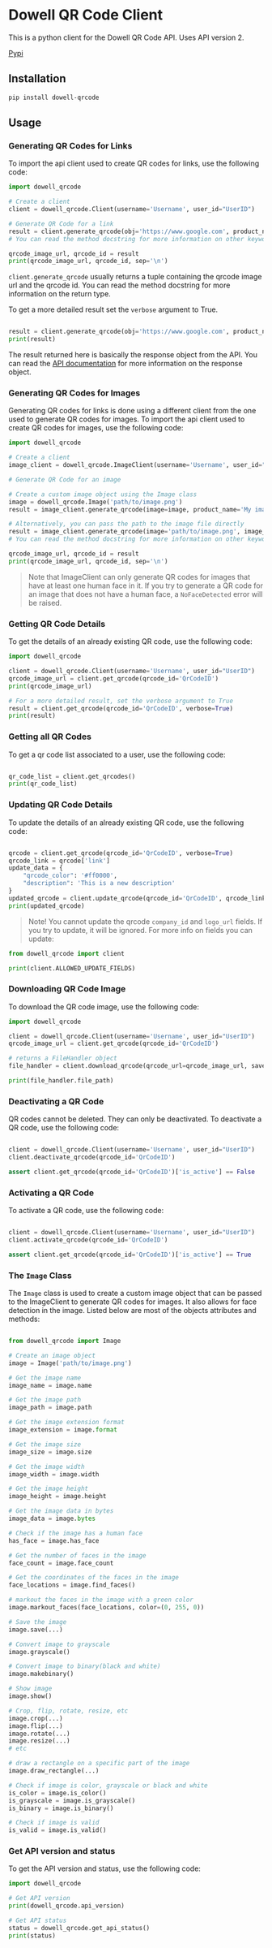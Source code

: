# Dowell QR Code Client

This is a python client for the Dowell QR Code API. Uses API version 2.

[Pypi]('#')

## Installation

```bash
pip install dowell-qrcode
```

## Usage

### Generating QR Codes for Links

To import the api client used to create QR codes for links, use the following code:

```python
import dowell_qrcode

# Create a client
client = dowell_qrcode.Client(username='Username', user_id="UserID")

# Generate QR Code for a link
result = client.generate_qrcode(obj='https://www.google.com', product_name='Google Link', qrcode_type='Link')
# You can read the method docstring for more information on other keyword arguments you can pass

qrcode_image_url, qrcode_id = result
print(qrcode_image_url, qrcode_id, sep='\n')

```

`client.generate_qrcode` usually returns a tuple containing the qrcode image url and the qrcode id. You can read the method docstring for more information on the return type.

To get a more detailed result set the `verbose` argument to True.

```python

result = client.generate_qrcode(obj='https://www.google.com', product_name='Google Link', qrcode_type='Link', verbose=True)
print(result)

```

The result returned here is basically the response object from the API. You can read the [API documentation](https://documenter.getpostman.com/view/14306028/2s93mBwyrj) for more information on the response object.


### Generating QR Codes for Images

Generating QR codes for links is done using a different client from the one used to generate QR codes for images. To import the api client used to create QR codes for images, use the following code:

```python
import dowell_qrcode

# Create a client
image_client = dowell_qrcode.ImageClient(username='Username', user_id="UserID")

# Generate QR Code for an image

# Create a custom image object using the Image class
image = dowell_qrcode.Image('path/to/image.png')
result = image_client.generate_qrcode(image=image, product_name='My image')

# Alternatively, you can pass the path to the image file directly
result = image_client.generate_qrcode(image='path/to/image.png', image_name='My image')
# You can read the method docstring for more information on other keyword arguments you can pass

qrcode_image_url, qrcode_id = result
print(qrcode_image_url, qrcode_id, sep='\n')

```

> Note that ImageClient can only generate QR codes for images that have at least one human face in it. If you try to generate a QR code for an image that does not have a human face, a `NoFaceDetected` error will be raised.

### Getting QR Code Details

To get the details of an already existing QR code, use the following code:

```python
import dowell_qrcode

client = dowell_qrcode.Client(username='Username', user_id="UserID")
qrcode_image_url = client.get_qrcode(qrcode_id='QrCodeID')
print(qrcode_image_url)

# For a more detailed result, set the verbose argument to True
result = client.get_qrcode(qrcode_id='QrCodeID', verbose=True)
print(result)

```

### Getting all QR Codes

To get a qr code list associated to a user, use the following code:

```python

qr_code_list = client.get_qrcodes()
print(qr_code_list)

```

### Updating QR Code Details

To update the details of an already existing QR code, use the following code:

```python

qrcode = client.get_qrcode(qrcode_id='QrCodeID', verbose=True)
qrcode_link = qrcode['link']
update_data = {
    "qrcode_color": '#ff0000', 
    "description": 'This is a new description'
}
updated_qrcode = client.update_qrcode(qrcode_id='QrCodeID', qrcode_link=qrcode_link, data=update_data, verbose=True)
print(updated_qrcode)

```

> Note! You cannot update the qrcode `company_id` and `logo_url` fields. If you try to update, it will be ignored.
For more info on fields you can update:

```python
from dowell_qrcode import client

print(client.ALLOWED_UPDATE_FIELDS)

```

### Downloading QR Code Image

To download the QR code image, use the following code:

```python
import dowell_qrcode

client = dowell_qrcode.Client(username='Username', user_id="UserID")
qrcode_image_url = client.get_qrcode(qrcode_id='QrCodeID')

# returns a FileHandler object
file_handler = client.download_qrcode(qrcode_url=qrcode_image_url, save_to='path/to/dir')

print(file_handler.file_path)

```

### Deactivating a QR Code

QR codes cannot be deleted. They can only be deactivated. To deactivate a QR code, use the following code:

```python

client = dowell_qrcode.Client(username='Username', user_id="UserID")
client.deactivate_qrcode(qrcode_id='QrCodeID')

assert client.get_qrcode(qrcode_id='QrCodeID')['is_active'] == False

```

### Activating a QR Code

To activate a QR code, use the following code:

```python

client = dowell_qrcode.Client(username='Username', user_id="UserID")
client.activate_qrcode(qrcode_id='QrCodeID')

assert client.get_qrcode(qrcode_id='QrCodeID')['is_active'] == True

```

### The `Image` Class

The `Image` class is used to create a custom image object that can be passed to the ImageClient to generate QR codes for images. It also allows for face detection in the image. Listed below are most of the objects attributes and methods:

```python

from dowell_qrcode import Image

# Create an image object
image = Image('path/to/image.png')

# Get the image name
image_name = image.name

# Get the image path
image_path = image.path

# Get the image extension format
image_extension = image.format

# Get the image size
image_size = image.size

# Get the image width
image_width = image.width

# Get the image height
image_height = image.height

# Get the image data in bytes
image_data = image.bytes

# Check if the image has a human face
has_face = image.has_face

# Get the number of faces in the image
face_count = image.face_count

# Get the coordinates of the faces in the image
face_locations = image.find_faces()

# markout the faces in the image with a green color
image.markout_faces(face_locations, color=(0, 255, 0))

# Save the image
image.save(...)

# Convert image to grayscale
image.grayscale()

# Convert image to binary(black and white)
image.makebinary()

# Show image
image.show()

# Crop, flip, rotate, resize, etc
image.crop(...)
image.flip(...)
image.rotate(...)
image.resize(...)
# etc

# draw a rectangle on a specific part of the image
image.draw_rectangle(...)

# Check if image is color, grayscale or black and white
is_color = image.is_color()
is_grayscale = image.is_grayscale()
is_binary = image.is_binary()

# Check if image is valid
is_valid = image.is_valid()

```

### Get API version and status

To get the API version and status, use the following code:

```python
import dowell_qrcode

# Get API version
print(dowell_qrcode.api_version)

# Get API status
status = dowell_qrcode.get_api_status()
print(status)

```
